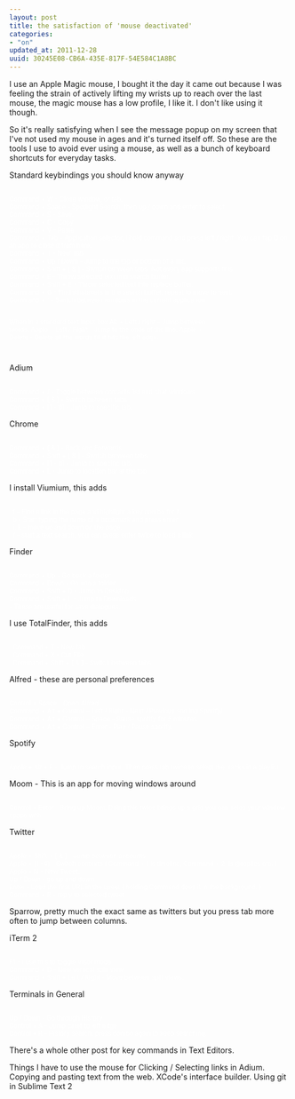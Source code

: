 ```yaml
---
layout: post
title: the satisfaction of 'mouse deactivated'
categories:
- "on"
updated_at: 2011-12-28
uuid: 30245E08-CB6A-435E-817F-54E584C1A8BC
---
```


I use an Apple Magic mouse, I bought it the day it came out because I was feeling the strain of actively lifting my wrists up to reach over the last mouse, the magic mouse has a low profile, I like it. I don't like using it though.

So it's really satisfying when I see the message popup on my screen that I've not used my mouse in ages and it's turned itself off. So these are the tools I use to avoid ever using a mouse, as well as a bunch of keyboard shortcuts for everyday tasks.

Standard keybindings you should know anyway

<div class="highlight" style="white-space:pre-wrap;color:white;font-size: 0.8em;">
Command + W - Close window, or tab.
Command + Space - Spotlight Search, then up / down and enter to select.
Command + S - Save.
Command + C - Copy
Command + V - Paste
Command + Tab - Application selector, I hold command and press left / right. You can tap Q on an app to close it from here.
Command + T - New Tab
Command + Up / Down - Jump to the top or bottom of a list.
Command + Shift + [ & ] - Switch between tabs. Not every app supports this.
Command + E - Throw selected text into search buffer.
Command + Shift + E - Throw selected text into replace buffer.
Command + G - Find whatevers in the search buffer, repeat to move to next.
Command + ` - Switch between windows in the current application

When in a standard text input box
  Alt + Left / right - Jump between words.
  Apple + Left / Right - Jump to the ends of the line.
  Apple + Delete - Delete all the words till it hits the left edge.
</div>

Adium 
<div class="highlight" style="white-space:pre-wrap;color:white;font-size: 0.8em;">
Command + / - Toggle between contacts list and chat windows.
Command + [ & ] - Switch between tabs.
Command + [1 - 0] - Jump to specific tab.
</div>

Chrome
<div class="highlight" style="white-space:pre-wrap;color:white;font-size: 0.8em;">
Command + [ & ] - Back and Forwards
Command + Shift + [ & ] - Switch between tabs.
Command + [1 - 0] - Jump to specific tab.
Command + L - Jump to location bar at the top
</div>

I install Viumium, this adds
<div class="highlight" style="white-space:pre-wrap;color:white;font-size: 0.8em;">
  f - Find a link in the page and highlight a key combo for it.
  b - Start typing the name of a bookmark and press enter
  j, k - move up and down on the page.
  / - start a text search, you can press enter twice to load a link
</div>

Finder 

<div class="highlight" style="white-space:pre-wrap;color:white;font-size: 0.8em;">
Command + Up - Go back a folder.
Command + Down - Go into a folder.
Command + Shift + D - Jump to Desktop
Command + Shift + L - Jump to Downloads
- These are useful for save dialogues.
</div>

I use TotalFinder, this adds
<div class="highlight" style="white-space:pre-wrap;color:white;font-size: 0.8em;">
  Command + T - New tab.
  Command + X - Cut File.
  Command + Shift + [ & ] - Switch between tabs.
</div>

Alfred - these are personal preferences
<div class="highlight" style="white-space:pre-wrap;color:white;font-size: 0.8em;">
Control + Space - Open Alfred.
Command + Alt + Control + Left / Right - Next / Previous son ing Spotify/
Command + Alt + Control + Space - Pause spotify for 5 minutes.
Command + Alt + Control + Enter - Play / Pause spotify.
</div>

Spotify
<div class="highlight" style="white-space:pre-wrap;color:white;font-size: 0.8em;">
Apple + Alt + F - Jump to search input. Then press tab twice to select the tracks in a playlist.
</div>

Moom - This is an app for moving windows around
<div class="highlight" style="white-space:pre-wrap;color:white;font-size: 0.8em;">
Control + Enter - Bring up Moom. Doing this twice brings up a grid you can selec your window space with.
</div>

Twitter
<div class="highlight" style="white-space:pre-wrap;color:white;font-size: 0.8em;">
Apple + Shift + [ & ] - Jump between accounts
Apple + [1 -4] - Switch contexts ( Command + 1 is timeline, Command + 2  is @replies etc. )
Apple + N - New Tweet.
Up / Down - go up and down.
Enter - Load the first URL in the tweet ( holding Command does it in the background. )
Command + R - reply to selected tweet
</div>

Sparrow, pretty much the exact same as twitters but you press tab more often to jump between columns.

iTerm 2
<div class="highlight" style="white-space:pre-wrap;color:white;font-size: 0.8em;">
F1 - I use this to toggle Visor mode.
Command + D - New vertical split view.
Command + Shift + Left / Right - Move between split views.
</div>

Terminals in General
<div class="highlight" style="white-space:pre-wrap;color:white;font-size: 0.8em;">
Up / Down - Go through History
Control + A - Jump caret to left edge
Control + R - History search, press combo again to keep searching.
</div>

There's a whole other post for key commands in Text Editors.

Things I have to use the mouse for
Clicking / Selecting links in Adium.
Copying and pasting text from the web.
XCode's interface builder.
Using git in Sublime Text 2